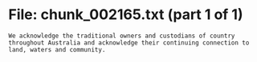 ﻿# File: chunk_002165.txt (part 1 of 1)
```
We acknowledge the traditional owners and custodians of country throughout Australia and acknowledge their continuing connection to land, waters and community.
```

